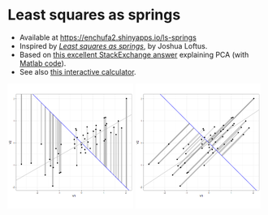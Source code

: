 # Least squares as springs

- Available at https://enchufa2.shinyapps.io/ls-springs
- Inspired by [_Least squares as springs_](https://joshualoftus.com/post/2020-11-23-least-squares-as-springs/least-squares-as-springs/), by Joshua Loftus.
- Based on [this excellent StackExchange answer](https://stats.stackexchange.com/a/140579) explaining PCA (with [Matlab code](https://gist.github.com/anonymous/7d888663c6ec679ea65428715b99bfdd)).
- See also [this interactive calculator](https://www.desmos.com/calculator/90vaqtqpx6).

<img alt="reg" src="https://github.com/Enchufa2/ls-springs/blob/main/reg.gif?raw=true" style="width:49%">
<img alt="pca" src="https://github.com/Enchufa2/ls-springs/blob/main/pca.gif?raw=true" style="width:49%">
